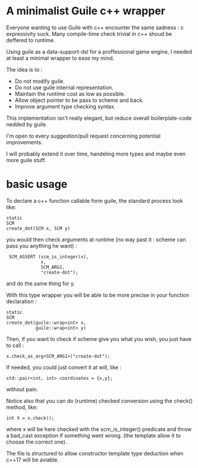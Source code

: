# A minimalist Guile c++ wrapper

Everyone wanting to use Guile with c++ encounter the same sadness : c
expressivity suck. Many compile-time check trivial in c++ shoud be
deffered to runtime.

Using guile as a data-support-dsl for a proffessional game engine, I
needed at least a minimal wrapper to ease my mind.

The idea is to :

 - Do not modify guile.
 - Do not use guile internal representation.
 - Maintain the runtime cost as low as possible.
 - Allow object pointer to be pass to scheme and back.
 - Improve argument type checking syntax.

This implementation isn't really elegant, but reduce overall
boilerplate-code nedded by guile.

I'm open to every suggestion/pull request concerning potential
improvements.

I will probably extend it over time, handeling more types and maybe
even more guile stuff.

# basic usage

To declare a c++ function callable form guile, the standard process
look like:

    static
    SCM
    create_dot(SCM x, SCM y)

you would then check arguments at runtime (no way past it : scheme
can pass you anything he want) :

    
     SCM_ASSERT (scm_is_integer(x),
                 x, 
                 SCM_ARG1, 
                 "create-dot");

and do the same thing for y.

With this type wrapper you will be able to be more precise in your
function declaration :

    static
    SCM
    create_dot(guile::wrap<int> x,
               guile::wrap<int> y)

Then, if you want to check if scheme give you what you wish, you just
have to call :

    x.check_as_arg<SCM_ARG1>("create-dot");

If needed, you could just convert it at will, like :

    std::pair<int, int> coordinates = {x,y};

without pain.

Notice also that you can do (runtime) checked conversion using the
check() method, like:

    int X = x.check();

where x will be here checked with the scm_is_integer() predicate and
throw a bad_cast exception if something went wrong.  (the template
allow it to choose the correct one).

The file is structured to allow constructor template type deduction
when c++17 will be aviable.
